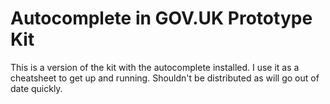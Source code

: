 # Autocomplete in GOV.UK Prototype Kit

This is a version of the kit with the autocomplete installed. I use it as a cheatsheet to get up and running. Shouldn't be distributed as will go out of date quickly.
